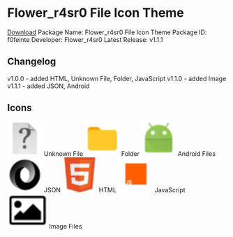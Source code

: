 # Flower_r4sr0 File Icon Theme
<a href="https://github.com/Flowerr4sr0/Flowerr4sr0-File-Icon-Theme/releases/">Download</a>
Package Name: Flower_r4sr0 File Icon Theme
Package ID: f0feinte
Developer: Flower_r4sr0
Latest Release: v1.1.1
## Changelog
v1.0.0 - added HTML, Unknown File, Folder, JavaScript
v1.1.0 - added Image
v1.1.1 - added JSON, Android
## Icons
<img src="icons/file.svg"> Unknown File
<img src="icons/folder.svg"> Folder
<img src="icons/android.svg"> Android Files
<img src="icons/json.svg"> JSON
<img src="icons/html.svg"> HTML
<img src="icons/js.svg"> JavaScript
<img src="icons/image.svg"> Image Files